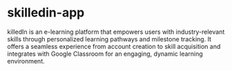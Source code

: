 # skilledin-app
killedIn is an e-learning platform that empowers users with industry-relevant skills through personalized learning pathways and milestone tracking. It offers a seamless experience from account creation to skill acquisition and integrates with Google Classroom for an engaging, dynamic learning environment.
